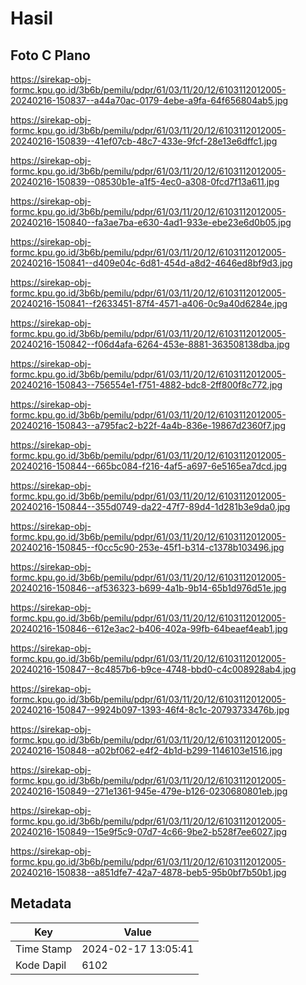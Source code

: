 # Hasil

## Foto C Plano

https://sirekap-obj-formc.kpu.go.id/3b6b/pemilu/pdpr/61/03/11/20/12/6103112012005-20240216-150837--a44a70ac-0179-4ebe-a9fa-64f656804ab5.jpg

https://sirekap-obj-formc.kpu.go.id/3b6b/pemilu/pdpr/61/03/11/20/12/6103112012005-20240216-150839--41ef07cb-48c7-433e-9fcf-28e13e6dffc1.jpg

https://sirekap-obj-formc.kpu.go.id/3b6b/pemilu/pdpr/61/03/11/20/12/6103112012005-20240216-150839--08530b1e-a1f5-4ec0-a308-0fcd7f13a611.jpg

https://sirekap-obj-formc.kpu.go.id/3b6b/pemilu/pdpr/61/03/11/20/12/6103112012005-20240216-150840--fa3ae7ba-e630-4ad1-933e-ebe23e6d0b05.jpg

https://sirekap-obj-formc.kpu.go.id/3b6b/pemilu/pdpr/61/03/11/20/12/6103112012005-20240216-150841--d409e04c-6d81-454d-a8d2-4646ed8bf9d3.jpg

https://sirekap-obj-formc.kpu.go.id/3b6b/pemilu/pdpr/61/03/11/20/12/6103112012005-20240216-150841--f2633451-87f4-4571-a406-0c9a40d6284e.jpg

https://sirekap-obj-formc.kpu.go.id/3b6b/pemilu/pdpr/61/03/11/20/12/6103112012005-20240216-150842--f06d4afa-6264-453e-8881-363508138dba.jpg

https://sirekap-obj-formc.kpu.go.id/3b6b/pemilu/pdpr/61/03/11/20/12/6103112012005-20240216-150843--756554e1-f751-4882-bdc8-2ff800f8c772.jpg

https://sirekap-obj-formc.kpu.go.id/3b6b/pemilu/pdpr/61/03/11/20/12/6103112012005-20240216-150843--a795fac2-b22f-4a4b-836e-19867d2360f7.jpg

https://sirekap-obj-formc.kpu.go.id/3b6b/pemilu/pdpr/61/03/11/20/12/6103112012005-20240216-150844--665bc084-f216-4af5-a697-6e5165ea7dcd.jpg

https://sirekap-obj-formc.kpu.go.id/3b6b/pemilu/pdpr/61/03/11/20/12/6103112012005-20240216-150844--355d0749-da22-47f7-89d4-1d281b3e9da0.jpg

https://sirekap-obj-formc.kpu.go.id/3b6b/pemilu/pdpr/61/03/11/20/12/6103112012005-20240216-150845--f0cc5c90-253e-45f1-b314-c1378b103496.jpg

https://sirekap-obj-formc.kpu.go.id/3b6b/pemilu/pdpr/61/03/11/20/12/6103112012005-20240216-150846--af536323-b699-4a1b-9b14-65b1d976d51e.jpg

https://sirekap-obj-formc.kpu.go.id/3b6b/pemilu/pdpr/61/03/11/20/12/6103112012005-20240216-150846--612e3ac2-b406-402a-99fb-64beaef4eab1.jpg

https://sirekap-obj-formc.kpu.go.id/3b6b/pemilu/pdpr/61/03/11/20/12/6103112012005-20240216-150847--8c4857b6-b9ce-4748-bbd0-c4c008928ab4.jpg

https://sirekap-obj-formc.kpu.go.id/3b6b/pemilu/pdpr/61/03/11/20/12/6103112012005-20240216-150847--9924b097-1393-46f4-8c1c-20793733476b.jpg

https://sirekap-obj-formc.kpu.go.id/3b6b/pemilu/pdpr/61/03/11/20/12/6103112012005-20240216-150848--a02bf062-e4f2-4b1d-b299-1146103e1516.jpg

https://sirekap-obj-formc.kpu.go.id/3b6b/pemilu/pdpr/61/03/11/20/12/6103112012005-20240216-150849--271e1361-945e-479e-b126-0230680801eb.jpg

https://sirekap-obj-formc.kpu.go.id/3b6b/pemilu/pdpr/61/03/11/20/12/6103112012005-20240216-150849--15e9f5c9-07d7-4c66-9be2-b528f7ee6027.jpg

https://sirekap-obj-formc.kpu.go.id/3b6b/pemilu/pdpr/61/03/11/20/12/6103112012005-20240216-150838--a851dfe7-42a7-4878-beb5-95b0bf7b50b1.jpg


## Metadata

| Key        | Value               |
| ---------- | ------------------- |
| Time Stamp | 2024-02-17 13:05:41 |
| Kode Dapil | 6102                |



